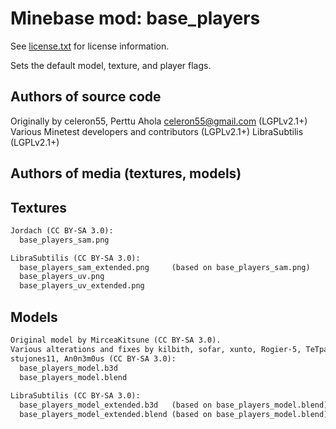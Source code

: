 Minebase mod: base_players
==========================
See [license.txt](./license.txt) for license information.

Sets the default model, texture, and player flags.

Authors of source code
----------------------
Originally by celeron55, Perttu Ahola <celeron55@gmail.com> (LGPLv2.1+)  
Various Minetest developers and contributors (LGPLv2.1+)
LibraSubtilis (LGPLv2.1+)

Authors of media (textures, models)
----------------------------------------------

Textures
--------
```txt
Jordach (CC BY-SA 3.0):
  base_players_sam.png

LibraSubtilis (CC BY-SA 3.0):
  base_players_sam_extended.png 	(based on base_players_sam.png)
  base_players_uv.png
  base_players_uv_extended.png
```

Models
------
```txt
Original model by MirceaKitsune (CC BY-SA 3.0).
Various alterations and fixes by kilbith, sofar, xunto, Rogier-5, TeTpaAka, Desour,
stujones11, An0n3m0us (CC BY-SA 3.0):
  base_players_model.b3d
  base_players_model.blend
 
LibraSubtilis (CC BY-SA 3.0):
  base_players_model_extended.b3d	(based on base_players_model.blend) 
  base_players_model_extended.blend	(based on base_players_model.blend)
```

